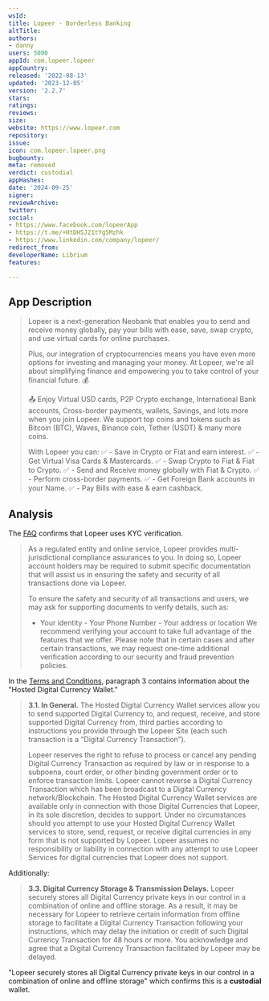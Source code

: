 ```yaml
---
wsId: 
title: Lopeer - Borderless Banking
altTitle: 
authors:
- danny
users: 5000
appId: com.lopeer.lopeer
appCountry: 
released: '2022-08-13'
updated: '2023-12-05'
version: '2.2.7'
stars: 
ratings: 
reviews: 
size: 
website: https://www.lopeer.com
repository: 
issue: 
icon: com.lopeer.lopeer.png
bugbounty: 
meta: removed
verdict: custodial
appHashes: 
date: '2024-09-25'
signer: 
reviewArchive: 
twitter: 
social:
- https://www.facebook.com/lopeerApp
- https://t.me/+HtDHSJ21tYg5Mzhk
- https://www.linkedin.com/company/lopeer/
redirect_from: 
developerName: Librium
features: 

---
```


## App Description

> Lopeer is a next-generation Neobank that enables you to send and receive money globally, pay your bills with ease, save, swap crypto, and use virtual cards for online purchases.
>
> Plus, our integration of cryptocurrencies means you have even more options for investing and managing your money. At Lopeer, we're all about simplifying finance and empowering you to take control of your financial future. 💰️
>
> 📤️ Enjoy Virtual USD cards, P2P Crypto exchange, International Bank accounts, Cross-border payments, wallets, Savings, and lots more when you join Lopeer. We support top coins and tokens such as Bitcoin (BTC), Waves, Binance coin, Tether (USDT) & many more coins.
>
> With Lopeer you can:
> ✅️ - Save in Crypto or Fiat and earn interest.
> ✅️ - Get Virtual Visa Cards & Mastercards.
> ✅️ - Swap Crypto to Fiat & Fiat to Crypto.
> ✅️ - Send and Receive money globally with Fiat & Crypto.
> ✅️ - Perform cross-border payments.
> ✅️ - Get Foreign Bank accounts in your Name.
> ✅️ - Pay Bills with ease & earn cashback.

## Analysis

The [FAQ](https://www.lopeer.com/faq/) confirms that Lopeer uses KYC verification.

> As a regulated entity and online service, Lopeer provides multi-jurisdictional compliance assurances to you.
> In doing so, Lopeer account holders may be required to submit specific documentation that will assist us in ensuring the safety and security of all transactions done via Lopeer.
>
> To ensure the safety and security of all transactions and users, we may ask for supporting documents to verify details, such as:
>   - Your identity
    - Your Phone Number
    - Your address or location
> We recommend verifying your account to take full advantage of the features that we offer. Please note that in certain cases and after certain transactions, we may request one-time additional verification according to our security and fraud prevention policies.

In the [Terms and Conditions](https://www.lopeer.com/terms/), paragraph 3 contains information about the "Hosted Digital Currency Wallet."

> **3.1. In General.** The Hosted Digital Currency Wallet services allow you to send supported Digital Currency to, and request, receive, and store supported Digital Currency from, third parties according to instructions you provide through the Lopeer Site (each such transaction is a “Digital Currency Transaction”).
>
> Lopeer reserves the right to refuse to process or cancel any pending Digital Currency Transaction as required by law or in response to a subpoena, court order, or other binding government order or to enforce transaction limits. Lopeer cannot reverse a Digital Currency Transaction which has been broadcast to a Digital Currency network/Blockchain. The Hosted Digital Currency Wallet services are available only in connection with those Digital Currencies that Lopeer, in its sole discretion, decides to support. Under no circumstances should you attempt to use your Hosted Digital Currency Wallet services to store, send, request, or receive digital currencies in any form that is not supported by Lopeer. Lopeer assumes no responsibility or liability in connection with any attempt to use Lopeer Services for digital currencies that Lopeer does not support.

Additionally:

> **3.3. Digital Currency Storage & Transmission Delays.** Lopeer securely stores all Digital Currency private keys in our control in a combination of online and offline storage. As a result, it may be necessary for Lopeer to retrieve certain information from offline storage to facilitate a Digital Currency Transaction following your instructions, which may delay the initiation or credit of such Digital Currency Transaction for 48 hours or more. You acknowledge and agree that a Digital Currency Transaction facilitated by Lopeer may be delayed.

"Lopeer securely stores all Digital Currency private keys in our control in a combination of online and offline storage" which confirms this is a **custodial** wallet.
